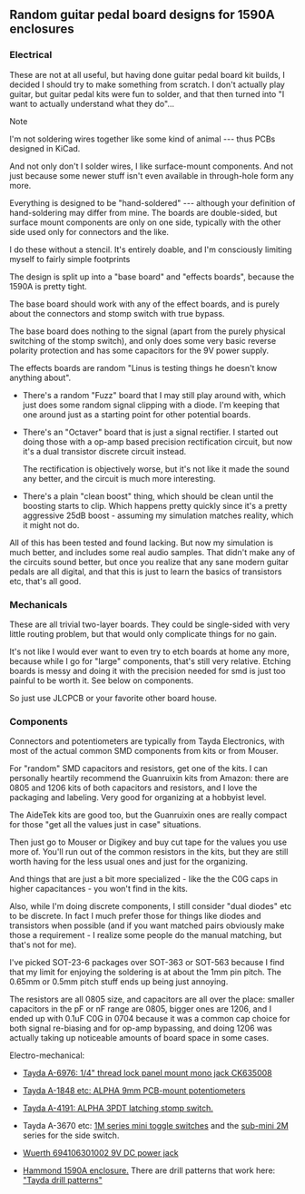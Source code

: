 ## Random guitar pedal board designs for 1590A enclosures

### Electrical

These are not at all useful, but having done guitar pedal board kit
builds, I decided I should try to make something from scratch.  I don't
actually play guitar, but guitar pedal kits were fun to solder, and that
then turned into "I want to actually understand what they do"...

> [!NOTE]
> I'm not soldering wires together like some kind of animal ---
> thus PCBs designed in KiCad.
>
> And not only don't I solder wires, I like surface-mount
> components.  And not just because some newer stuff isn't
> even available in through-hole form any more.
>
> Everything is designed to be "hand-soldered" --- although
> your definition of hand-soldering may differ from mine. The
> boards are double-sided, but surface mount components are
> only on one side, typically with the other side used only
> for connectors and the like.
>
> I do these without a stencil. It's entirely doable, and I'm
> consciously limiting myself to fairly simple footprints

The design is split up into a "base board" and "effects boards", because
the 1590A is pretty tight.

The base board should work with any of the effect boards, and is purely
about the connectors and stomp switch with true bypass.

The base board does nothing to the signal (apart from the purely
physical switching of the stomp switch), and only does some very basic
reverse polarity protection and has some capacitors for the 9V power
supply.

The effects boards are random "Linus is testing things he doesn't know
anything about".

 - There's a random "Fuzz" board that I may still play around with,
   which just does some random signal clipping with a diode. I'm keeping
   that one around just as a starting point for other potential boards.

 - There's an "Octaver" board that is just a signal rectifier. I started
   out doing those with a op-amp based precision rectification circuit,
   but now it's a dual transistor discrete circuit instead.

   The rectification is objectively worse, but it's not like it made the
   sound any better, and the circuit is much more interesting.

 - There's a plain "clean boost" thing, which should be clean until the
   boosting starts to clip. Which happens pretty quickly since it's a
   pretty aggressive 25dB boost - assuming my simulation matches
   reality, which it might not do.

All of this has been tested and found lacking.  But now my simulation is
much better, and includes some real audio samples.  That didn't make any
of the circuits sound better, but once you realize that any sane modern
guitar pedals are all digital, and that this is just to learn the basics
of transistors etc, that's all good.

### Mechanicals

These are all trivial two-layer boards.  They could be single-sided with
very little routing problem, but that would only complicate things for
no gain.

It's not like I would ever want to even try to etch boards at home any
more, because while I go for "large" components, that's still very
relative.  Etching boards is messy and doing it with the precision
needed for smd is just too painful to be worth it.  See below on
components.

So just use JLCPCB or your favorite other board house.

### Components

Connectors and potentiometers are typically from Tayda Electronics, with
most of the actual common SMD components from kits or from Mouser.

For "random" SMD capacitors and resistors, get one of the kits.  I can
personally heartily recommend the Guanruixin kits from Amazon: there are
0805 and 1206 kits of both capacitors and resistors, and I love the
packaging and labeling.  Very good for organizing at a hobbyist level.

The AideTek kits are good too, but the Guanruixin ones are really
compact for those "get all the values just in case" situations.

Then just go to Mouser or Digikey and buy cut tape for the values you
use more of.  You'll run out of the common resistors in the kits, but
they are still worth having for the less usual ones and just for the
organizing.

And things that are just a bit more specialized - like the the C0G caps
in higher capacitances - you won't find in the kits.

Also, while I'm doing discrete components, I still consider "dual
diodes" etc to be discrete.  In fact I much prefer those for things like
diodes and transistors when possible (and if you want matched pairs
obviously make those a requirement - I realize some people do the manual
matching, but that's not for me).

I've picked SOT-23-6 packages over SOT-363 or SOT-563 because I find
that my limit for enjoying the soldering is at about the 1mm pin pitch.
The 0.65mm or 0.5mm pitch stuff ends up being just annoying.

The resistors are all 0805 size, and capacitors are all over the place:
smaller capacitors in the pF or nF range are 0805, bigger ones are 1206,
and I ended up with 0.1uF C0G in 0704 because it was a common cap choice
for both signal re-biasing and for op-amp bypassing, and doing 1206 was
actually taking up noticeable amounts of board space in some cases.

Electro-mechanical:

 - [Tayda A-6976: 1/4" thread lock panel mount mono jack CK635008](https://www.taydaelectronics.com/6-35-mm-1-4-righ-angle-mono-female-connector-thread-lock-panel-mount.html)

 - [Tayda A-1848 etc: ALPHA 9mm PCB-mount potentiometers](https://www.taydaelectronics.com/100k-ohm-linear-taper-potentiometer-round-shaft-pcb-9mm.html)

 - [Tayda A-4191: ALPHA 3PDT latching stomp switch.](https://www.taydaelectronics.com/alpha-3pdt-stomp-foot-pedal-switch.html)

 - Tayda A-3670 etc: [1M series mini toggle switches](https://www.taydaelectronics.com/mini-toggle-switch-1m-series-spdt-on-off-on-short-lever.html) and the [sub-mini 2M](https://www.taydaelectronics.com/sub-mini-toggle-switch-2m-series-spdt-on-off-on-short-lever.html)
   series for the side switch.

 - [Wuerth 694106301002 9V DC power jack](https://www.we-online.com/components/products/datasheet/694106301002.pdf)

 - [Hammond 1590A enclosure.](https://www.hammfg.com/electronics/small-case/diecast/1590) There are drill patterns that work here:
   ["Tayda drill patterns"](/Tayda/Enclosure-drill-holes)
